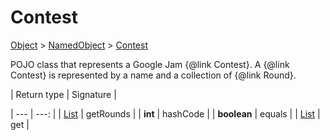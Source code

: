 
# Contest

[Object]() > [NamedObject](nullfr/faylixe/googlecodejam/client/common/NamedObject.md) > [Contest](nullfr/faylixe/googlecodejam/client/Contest.md)


<p>POJO class that represents a Google Jam {@link Contest}.
 A {@link Contest} is represented by a name and a
 collection of {@link Round}.</p>
| Return type | Signature |

| --- | ---: |
| [List]() | getRounds |
| **int** | hashCode |
| **boolean** | equals |
| [List]() | get |
